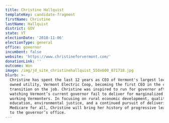 ```yaml
---
title: Christine Hallquist
templateKey: candidate-fragment
firstName: Christine
lastName: Hallquist
district: GOV
state: VT
electionDate: '2018-11-06'
electionType: general
office: governor
incumbent: false
website: 'https://www.christineforvermont.com/'
donationLink: ''
outcome: Won
image: /img/jd_site_christinehallquist_550x600_071718.jpg
blurb: >-
  Christine has spent the last 12 years as CEO of Vermont's largest locally
  owned utility, Vermont Electric Coop, becoming the first CEO in the country to
  transition on the job. Christine was inspired to run for governor after
  watching Vermont’s current governor fail to deliver for marginalized and
  working Vermonters. In focusing on rural economic development, quality public
  education, environmental justice, and a continued pursuit of delivering
  Medicare for all, Christine will bring her history of progressive leadership
  to the governor’s office.
---
```


